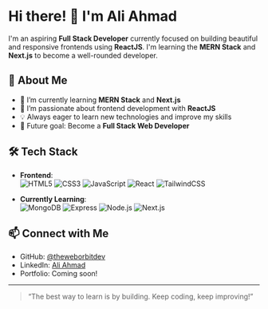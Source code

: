 # Hi there! 👋 I'm Ali Ahmad

I'm an aspiring **Full Stack Developer** currently focused on building beautiful and responsive frontends using **ReactJS**. I'm learning the **MERN Stack** and **Next.js** to become a well-rounded developer.

## 🚀 About Me

- 🔭 I’m currently learning **MERN Stack** and **Next.js**
- 🌱 I’m passionate about frontend development with **ReactJS**
- 💡 Always eager to learn new technologies and improve my skills
- 🎯 Future goal: Become a **Full Stack Web Developer**

## 🛠️ Tech Stack

- **Frontend**:  
  ![HTML5](https://img.shields.io/badge/HTML5-E34F26?style=flat&logo=html5&logoColor=white) 
  ![CSS3](https://img.shields.io/badge/CSS3-1572B6?style=flat&logo=css3&logoColor=white) 
  ![JavaScript](https://img.shields.io/badge/JavaScript-F7DF1E?style=flat&logo=javascript&logoColor=black)
  ![React](https://img.shields.io/badge/React-20232A?style=flat&logo=react&logoColor=61DAFB)
  ![TailwindCSS](https://img.shields.io/badge/TailwindCSS-38B2AC?style=flat&logo=tailwind-css&logoColor=white)

- **Currently Learning**:  
  ![MongoDB](https://img.shields.io/badge/MongoDB-4EA94B?style=flat&logo=mongodb&logoColor=white)
  ![Express](https://img.shields.io/badge/Express.js-000000?style=flat&logo=express&logoColor=white)
  ![Node.js](https://img.shields.io/badge/Node.js-339933?style=flat&logo=node.js&logoColor=white)
  ![Next.js](https://img.shields.io/badge/Next.js-000000?style=flat&logo=next.js&logoColor=white)

## 📫 Connect with Me

- GitHub: [@theweborbitdev](https://github.com/theweborbitdev)
- LinkedIn: [Ali Ahmad](https://www.linkedin.com/in/aliahmad-webdev/)
- Portfolio: Coming soon!

---

> “The best way to learn is by building. Keep coding, keep improving!”
